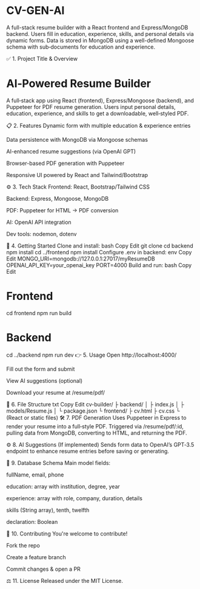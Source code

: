 # CV-GEN-AI
A full-stack resume builder with a React frontend and Express/MongoDB backend. Users fill in education, experience, skills, and personal details via dynamic forms. Data is stored in MongoDB using a well-defined Mongoose schema with sub‑documents for education and experience. 


✅ 1. Project Title & Overview
# AI‑Powered Resume Builder
A full‑stack app using React (frontend), Express/Mongoose (backend), and Puppeteer for PDF resume generation. Users input personal details, education, experience, and skills to get a downloadable, well‑styled PDF.

📋 2. Features
Dynamic form with multiple education & experience entries

Data persistence with MongoDB via Mongoose schemas

AI-enhanced resume suggestions (via OpenAI GPT)

Browser-based PDF generation with Puppeteer

Responsive UI powered by React and Tailwind/Bootstrap

⚙️ 3. Tech Stack
Frontend: React, Bootstrap/Tailwind CSS

Backend: Express, Mongoose, MongoDB

PDF: Puppeteer for HTML → PDF conversion

AI: OpenAI API integration

Dev tools: nodemon, dotenv

🚀 4. Getting Started
Clone and install:
bash
Copy
Edit
git clone <your-repo-url>
cd backend
npm install
cd ../frontend
npm install
Configure .env in backend:
env
Copy
Edit
MONGO_URI=mongodb://127.0.0.1:27017/myResumeDB
OPENAI_API_KEY=your_openai_key
PORT=4000
Build and run:
bash
Copy
Edit
# Frontend
cd frontend
npm run build

# Backend
cd ../backend
npm run dev
👉 5. Usage
Open http://localhost:4000/

Fill out the form and submit

View AI suggestions (optional)

Download your resume at /resume/pdf/<resumeId>

🌳 6. File Structure
txt
Copy
Edit
cv-builder/
├ backend/
│ ├ index.js
│ ├ models/Resume.js
│ └ package.json
└ frontend/
  ├ cv.html
  ├ cv.css
  └ (React or static files)
🛠️ 7. PDF Generation
Uses Puppeteer in Express to render your resume into a full‑style PDF. Triggered via /resume/pdf/:id, pulling data from MongoDB, converting to HTML, and returning the PDF.

⚙️ 8. AI Suggestions
(If implemented) Sends form data to OpenAI’s GPT‑3.5 endpoint to enhance resume entries before saving or generating.

💾 9. Database Schema
Main model fields:

fullName, email, phone

education: array with institution, degree, year

experience: array with role, company, duration, details

skills (String array), tenth, twelfth

declaration: Boolean

📃 10. Contributing
You're welcome to contribute!

Fork the repo

Create a feature branch

Commit changes & open a PR

⚖️ 11. License
Released under the MIT License.
